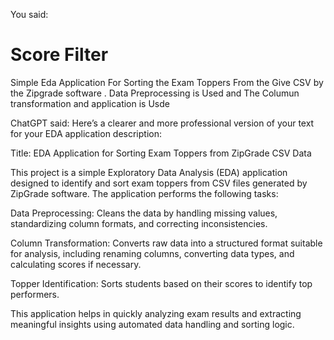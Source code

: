 You said:
# Score Filter


Simple Eda Application For Sorting the Exam Toppers From the Give CSV by the Zipgrade software .
Data Preprocessing is Used and The Columun transformation and application is Usde


ChatGPT said:
Here’s a clearer and more professional version of your text for your EDA application description:

Title: EDA Application for Sorting Exam Toppers from ZipGrade CSV Data

This project is a simple Exploratory Data Analysis (EDA) application designed to identify and sort exam toppers from CSV files generated by ZipGrade software. The application performs the following tasks:

Data Preprocessing: Cleans the data by handling missing values, standardizing column formats, and correcting inconsistencies.

Column Transformation: Converts raw data into a structured format suitable for analysis, including renaming columns, converting data types, and calculating scores if necessary.

Topper Identification: Sorts students based on their scores to identify top performers.

This application helps in quickly analyzing exam results and extracting meaningful insights using automated data handling and sorting logic.
